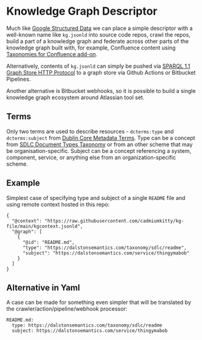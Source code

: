 # Knowledge Graph Descriptor

Much like [Google Structured Data](https://developers.google.com/search/docs/advanced/structured-data/intro-structured-data) we can place a simple descriptor with a well-known name like `kg.jsonld` into source code repos, crawl the repos, build a part of a knowledge graph and federate across other parts of the knowledge graph built with, for example, Confluence content using [Taxonomies for Confluence add-on](https://marketplace.atlassian.com/1226218).

Alternatively, contents of `kg.jsonld` can simply be pushed via [SPARQL 1.1 Graph Store HTTP Protocol](https://www.w3.org/TR/sparql11-http-rdf-update/) to a graph store via Github Actions or Bitbucket Pipelines.

Another alternative is Bitbucket webhooks, so it is possible to build a single knowledge graph ecosystem around Atlassian tool set.

## Terms

Only two terms are used to describe resources - `dcterms:type` and `dcterms:subject` from [Dublin Core Metadata Terms](https://www.dublincore.org/specifications/dublin-core/dcmi-terms/). Type can be a concept from [SDLC Document Types Taxonomy](https://github.com/cadmiumkitty/sdlc-document-types-taxonomy) or from an other scheme that may be organisation-specific. Subject can be a concept referencing a system, component, service, or anything else from an organization-specific scheme.

## Example

Simplest case of specifying type and subject of a single `README` file and using remote context hosted in this repo:

```
{
  "@context": "https://raw.githubusercontent.com/cadmiumkitty/kg-file/main/kgcontext.jsonld",
  "@graph": [
    {
      "@id": "README.md",
      "type": "https://dalstonsemantics.com/taxonomy/sdlc/readme",
      "subject": "https://dalstonsemantics.com/service/thingymabob"
    }
  ]
}
```

## Alternative in Yaml

A case can be made for something even simpler that will be translated by the crawler/action/pipeline/webhook processor:

```
README.md:
  type: https://dalstonsemantics.com/taxonomy/sdlc/readme
  subject: https://dalstonsemantics.com/service/thingymabob
```